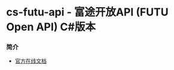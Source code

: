 # cs-futu-api - 富途开放API (FUTU Open API) C#版本

### 简介

- [官方在线文档](https://futunnopen.github.io/futu-api-doc/intro/intro.html)
